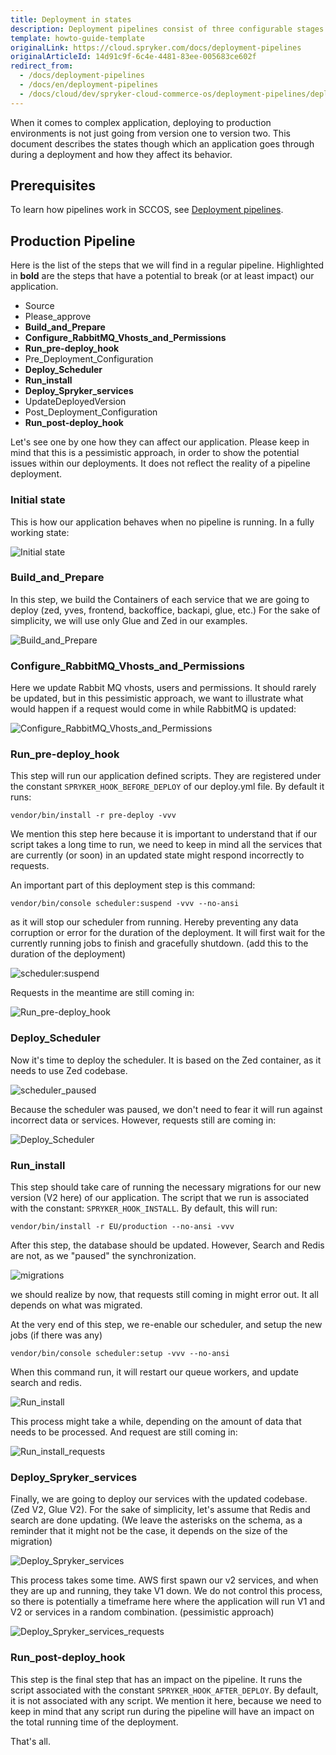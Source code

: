 ```yaml
---
title: Deployment in states
description: Deployment pipelines consist of three configurable stages.
template: howto-guide-template
originalLink: https://cloud.spryker.com/docs/deployment-pipelines
originalArticleId: 14d91c9f-6c4e-4481-83ee-005683ce602f
redirect_from:
  - /docs/deployment-pipelines
  - /docs/en/deployment-pipelines
  - /docs/cloud/dev/spryker-cloud-commerce-os/deployment-pipelines/deployment-pipelines.html
---
```


When it comes to complex application, deploying to production environments is not just going from version one to version two. This document describes the states though which an application goes through during a deployment and how they affect its behavior.

## Prerequisites

To learn how pipelines work in SCCOS, see [Deployment pipelines](/docs/cloud/dev/spryker-cloud-commerce-os/configuring-deployment-pipelines/deployment-pipelines.html).

## Production Pipeline

Here is the list of the steps that we will find in a regular pipeline. Highlighted in **bold** are the steps that have a potential to break (or at least impact) our application.
* Source
* Please_approve
* **Build_and_Prepare**
* **Configure_RabbitMQ_Vhosts_and_Permissions**
* **Run_pre-deploy_hook**
* Pre_Deployment_Configuration
* **Deploy_Scheduler**
* **Run_install**
* **Deploy_Spryker_services**
* UpdateDeployedVersion
* Post_Deployment_Configuration
* **Run_post-deploy_hook**

Let's see one by one how they can affect our application. Please keep in mind that this is a pessimistic approach, in order to show the potential issues within our deployments.
It does not reflect the reality of a pipeline deployment.

### Initial state
This is how our application behaves  when no pipeline is running. In a fully working state:

![Initial state](./images/initial_state/initial-state.gif)

### Build_and_Prepare

In this step, we build the Containers of each service that we are going to deploy (zed, yves, frontend, backoffice, backapi, glue, etc.)
For the sake of simplicity, we will use only Glue and Zed in our examples. 

![Build_and_Prepare](./images/Build_and_Prepare/Build_and_Prepare.jpg)

### Configure_RabbitMQ_Vhosts_and_Permissions

Here we update Rabbit MQ vhosts, users and permissions. 
It should rarely be updated, but in this pessimistic approach, we want to illustrate what would happen if a request would come in while  RabbitMQ is updated:

![Configure_RabbitMQ_Vhosts_and_Permissions](./images/Configure_RabbitMQ_Vhosts_and_Permissions/rmq.gif)

### Run_pre-deploy_hook

This step will run our application defined scripts. They are registered under the constant `SPRYKER_HOOK_BEFORE_DEPLOY` of our deploy.yml file. By default it  runs: 
```shell
vendor/bin/install -r pre-deploy -vvv
```
We mention this step here because it is important to understand that if our script takes a long time to run, we need to keep in mind all the services that are currently (or soon) in an updated state might respond incorrectly to requests. 

An important part of this deployment step is this command:
```shell
vendor/bin/console scheduler:suspend -vvv --no-ansi
```
as it will stop our scheduler from running. Hereby preventing any data corruption or error for the duration of the deployment.
It will first wait for the currently running jobs to finish and gracefully shutdown. (add this to the duration of the deployment)

![scheduler:suspend](./images/Run_pre-deploy_hook/Run_pre-deploy_hook.jpg)

Requests in the meantime are still coming in:

![Run_pre-deploy_hook](./images/Run_pre-deploy_hook/pre_deploy.gif)

### Deploy_Scheduler

Now it's time to deploy the scheduler. It is based on the Zed container, as it needs to use Zed codebase. 

![scheduler_paused](./images/Deploy_Scheduler/Deploy_Scheduler.jpg)

Because the scheduler was paused, we don't need to fear it will run against incorrect data or services. 
However, requests still are coming in:

![Deploy_Scheduler](./images/Deploy_Scheduler/deploy_scheduler.gif)

### Run_install

This step should take care of running the necessary migrations for our new version (V2 here) of our application.
The script that we run is associated with the constant: `SPRYKER_HOOK_INSTALL`.
By default, this will run:
```shell
vendor/bin/install -r EU/production --no-ansi -vvv
```

After this step, the database should be updated. However, Search and Redis are not, as we "paused" the synchronization.

![migrations](./images/Run_install/migrations.jpg)

we should realize by now, that requests still coming in might error out. It all depends on what was migrated.

At the very end of this step, we re-enable our scheduler, and setup the new jobs (if there was any)
```shell
vendor/bin/console scheduler:setup -vvv --no-ansi
```
When this command run, it will restart our queue workers, and update search and redis.

![Run_install](./images/Run_install/install_dbs_updates/install_dbs_updates.gif)

This process might take a while, depending on the amount of data that needs to be processed. And request are still coming in:

![Run_install_requests](./images/Run_install/request_during_install/install_request.gif)

### Deploy_Spryker_services
Finally, we are going to deploy our services with the updated codebase. (Zed V2, Glue V2).
For the sake of simplicity, let's assume that Redis and search are done updating. (We leave the asterisks on the schema, as a reminder that it might not be the case, it depends on the size of the migration)

![Deploy_Spryker_services](./images/Deploy_Spryker_services/Deploy_Spryker_services.jpg)

This process takes some time. AWS first spawn our v2 services, and when they are up and running, they take V1 down. 
We do not control this process, so there is potentially a timeframe here where the application will run V1 and V2 or services in a random combination. (pessimistic approach)


![Deploy_Spryker_services_requests](./images/Deploy_Spryker_services/deploy_services.gif)

### Run_post-deploy_hook
This step is the final step that has an impact on the pipeline. It runs the script associated with the constant `SPRYKER_HOOK_AFTER_DEPLOY`. By default, it is not associated with any script.
We mention it here, because we need to keep in mind that any script run during the pipeline will have an impact on the total running time of the deployment.

That's all. 
